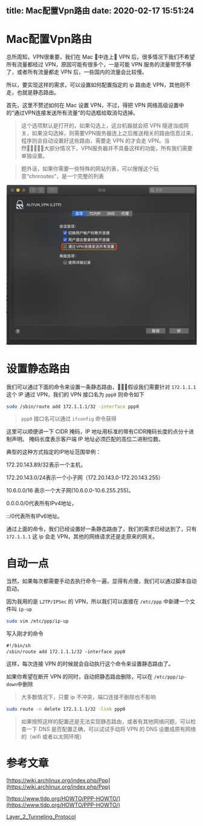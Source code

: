 title: Mac配置Vpn路由
date: 2020-02-17 15:51:24
---

# Mac配置Vpn路由

总所周知，VPN很重要，我们在 Mac 中连上 VPN 后，很多情况下我们不希望所有流量都经过 VPN，原因可能有很多个，一是可能 VPN 服务的流量带宽不够了，或者所有流量都走 VPN 后，一些国内的流量会比较慢。

所以，要实现这样的需求，可以设置如何配置指定的 ip 路由走 VPN，其他则不走，也就是静态路由。

首先，这里不赘述如何在 Mac 设置 VPN，不过，得把 VPN 网络高级设置中的“通过VPN连接发送所有流量“的勾选框给取消勾选掉。

> 这个选项默认是打开的，如果勾选上，这台机器就会把 VPN 隧道当成网关，如果没勾选掉，则需要VPN服务器连上之后推送相关的路由信息过来，程序则会自动设置好这些路由，需要走 VPN 的才会走 VPN。当然大部分情况下，VPN服务器并不具备这样的功能，所有我们需要单独设置。

> 题外话，如果你需要一些特殊的网站列表，可以搜搜这个玩意“chnroutes”，是一个完整的列表 

![img](./mac-setup-ipsec-spec-route/WX20200217-204905@2x.png)

# 设置静态路由
我们可以通过下面的命令来设置一条静态路由，假设我们需要针对 `172.1.1.1` 这个 IP 通过 VPN，我们的 VPN 接口名为 `ppp0` 则命令如下

``` bash
sudo /sbin/route add 172.1.1.1/32 -interface ppp0
```

> `ppp0` 接口名可以通过 `ifconfig` 命令获得

这里可以顺便讲一下 CIDR 掩码，IP 地址用标准的带有CIDR掩码长度的点分十进制声明。 掩码长度表示客户端 IP 地址必须匹配的高位二进制位数。

典型的这种方式指定的IP地址范围举例：

172.20.143.89/32表示一个主机， 

172.20.143.0/24表示一个小子网（172.20.143.0-172.20.143.255）

10.6.0.0/16 表示一个大子网(10.6.0.0-10.6.255.255)。

0.0.0.0/0代表所有IPv4地址，

::/0代表所有IPv6地址。

通过上面的命令，我们已经设置好一条静态路由了，我们的需求已经达到了，只有 `172.1.1.1` 这 ip 会走 VPN，其他的网络请求还是走原来的网关。

# 自动一点
当然，如果每次都需要手动去执行命令一遍，显得有点傻，我们可以通过脚本自动启动。

因为我用的是 `L2TP/IPSec` 的 VPN，所以我们可以直接在 `/etc/ppp` 中新建一个文件叫 `ip-up`

``` bash
sudo vim /etc/ppp/ip-up
```
写入刚才的命令

```
#!/bin/sh
/sbin/route add 172.1.1.1/32 -interface ppp0
```

这样，每次连接 VPN 的时候就会自动执行这个命令来设置静态路由了。

如果你希望在断开 VPN 的同时，自动把静态路由删除，可以在 `/etc/ppp/ip-down`中删除

> 大多数情况下，只要 ip 不冲突，端口连接不删除也不影响

``` bash
sudo route -n delete 172.1.1.1/32 -link ppp0
```

> 如果按照这样的配置还是无法实现静态路由，或者有其他网络问题，可以检查一下 DNS 是否配置正确，可以试试手动将 VPN 的 DNS 设置成原有网络的（wifi 或者以太网环境）

# 参考文章
[https://wiki.archlinux.org/index.php/Ppp](https://wiki.archlinux.org/index.php/Ppp)

[https://www.tldp.org/HOWTO/PPP-HOWTO/](https://www.tldp.org/HOWTO/PPP-HOWTO/)

[Layer_2_Tunneling_Protocol](https://en.wikipedia.org/wiki/Layer_2_Tunneling_Protocol)
